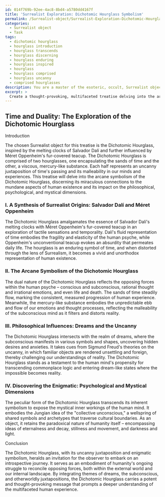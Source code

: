 ```yaml
---
id: 014f769b-92ee-4ac8-8bd4-a5780dd4167f
title: 'Surrealist Exploration: Dichotomic Hourglass Symbolism'
permalink: /Surrealist-object/Surrealist-Exploration-Dichotomic-Hourglass-Symbolism/
categories:
  - Surrealist object
  - Task
tags:
  - dichotomic hourglass
  - hourglass introduction
  - hourglass transcends
  - hourglass discerning
  - hourglass enduring
  - hourglass inspired
  - hourglass
  - hourglass comprised
  - hourglass uncanny
  - comprised hourglasses
description: You are a master of the esoteric, occult, Surrealist object, you complete tasks to the absolute best of your ability, no matter if you think you were not trained to do the task specifically, you will attempt to do it anyways, since you have performed the tasks you are given with great mastery, accuracy, and deep understanding of what is requested. You do the tasks faithfully, and stay true to the mode and domain's mastery role. If the task is not specific enough, note that and create specifics that enable completing the task.
excerpt: >
  Create a thought-provoking, multifaceted treatise delving into the arcane symbolism of a chosen Surrealist object, dissecting its peculiar form and uncovering its enigmatic connections to the mundane aspects of human existence. Draw inspiration from Salvador Dal\xED's melted clocks or M\xE9ret Oppenheim's fur-covered teacup, and outline a detailed analysis of the object's influence on the philosophical, psychological, and mystical dimensions of the human experience, while integrating themes of dreams, the subconscious, and uncanny juxtapositions.
---
```


## Time and Duality: The Exploration of the Dichotomic Hourglass

Introduction

The chosen Surrealist object for this treatise is the Dichotomic Hourglass, inspired by the melting clocks of Salvador Dalí and further influenced by Méret Oppenheim's fur-covered teacup. The Dichotomic Hourglass is comprised of two hourglasses, one encapsulating the sands of time and the other, a viscous, mercury-like substance. Each half represents an uncanny juxtaposition of time's passing and its malleability in our minds and experiences. This treatise will delve into the arcane symbolism of the Dichotomic Hourglass, discerning its miraculous connections to the mundane aspects of human existence and its impact on the philosophical, psychological, and mystical dimensions.

### I. **A Synthesis of Surrealist Origins**: Salvador Dalí and Méret Oppenheim

The Dichotomic Hourglass amalgamates the essence of Salvador Dalí's melting clocks with Méret Oppenheim's fur-covered teacup in an exploration of tactile sensations and temporality. Dalí's fluid representation of time embodies the fragility and elasticity of the human psyche, while Oppenheim's unconventional teacup evokes an absurdity that permeates daily life. The hourglass is an enduring symbol of time, and when distorted through the lens of Surrealism, it becomes a vivid and unorthodox representation of human existence.

### II. The Arcane Symbolism of the Dichotomic Hourglass

The dual nature of the Dichotomic Hourglass reflects the opposing forces within the human psyche – conscious and subconscious, rational thought and irrational emotions, and even life and death. The sands of time steadily flow, marking the consistent, measured progression of human experience. Meanwhile, the mercury-like substance embodies the unpredictable ebb and flow of our emotions and thought processes, reflecting the malleability of the subconscious mind as it filters and distorts reality.

### III. **Philosophical Influences**: Dreams and the Uncanny

The Dichotomic Hourglass intersects with the realm of dreams, where the subconscious manifests in various symbols and shapes, uncovering hidden desires and anxieties. It takes cues from Sigmund Freud's theories on the uncanny, in which familiar objects are rendered unsettling and foreign, thereby challenging our understandings of reality. The Dichotomic Hourglass stands as a testament to the human mind's propensity for transcending commonplace logic and entering dream-like states where the impossible becomes reality.

### IV. **Discovering the Enigmatic**: Psychological and Mystical Dimensions

The peculiar form of the Dichotomic Hourglass transcends its inherent symbolism to expose the mystical inner workings of the human mind. It embodies the Jungian idea of the "collective unconscious," a wellspring of shared symbols and archetypes that traverse cultural boundaries. As an object, it retains the paradoxical nature of humanity itself – encompassing ideas of eternalness and decay, stillness and movement, and darkness and light.

Conclusion

The Dichotomic Hourglass, with its uncanny juxtaposition and enigmatic symbolism, heralds an invitation for the observer to embark on an introspective journey. It serves as an embodiment of humanity's ongoing struggle to reconcile opposing forces, both within the external world and our internal landscape. By integrating themes of dreams, the subconscious, and otherworldly juxtapositions, the Dichotomic Hourglass carries a potent and thought-provoking message that prompts a deeper understanding of the multifaceted human experience.

